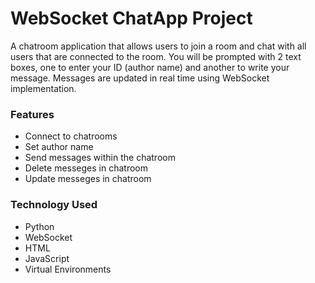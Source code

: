 # WebSocket ChatApp Project

A chatroom application that allows users to join a room and chat with all users that are connected to the room. You will be prompted with 2 text boxes, one to enter your ID (author name) and another to write your message. Messages are updated in real time using WebSocket
implementation.

### Features
- Connect to chatrooms
- Set author name
- Send messages within the chatroom
- Delete messeges in chatroom
- Update messeges in chatroom

### Technology Used
- Python
- WebSocket
- HTML
- JavaScript
- Virtual Environments
